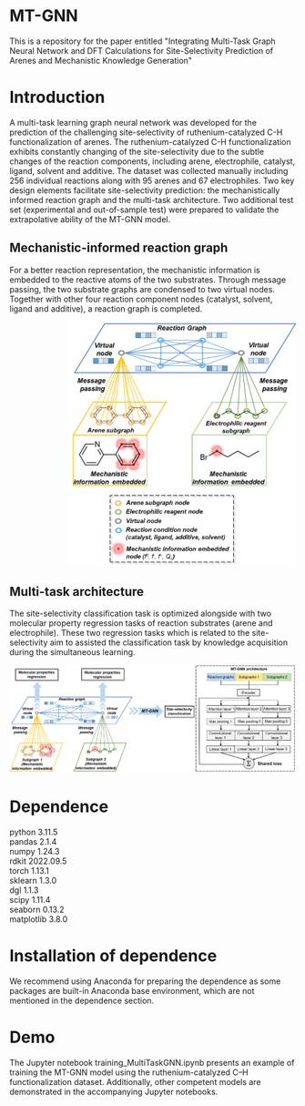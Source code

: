 # MT-GNN
This is a repository for the paper entitled "Integrating Multi-Task Graph Neural Network and DFT Calculations for Site-Selectivity Prediction of Arenes and Mechanistic Knowledge Generation"
# Introduction
A multi-task learning graph neural network was developed for the prediction of the challenging site-selectivity of ruthenium-catalyzed C-H functionalization of arenes. The ruthenium-catalyzed C-H functionalization exhibits constantly changing of the site-selectivity due to the subtle changes of the reaction components, including arene, electrophile, catalyst, ligand, solvent and additive. The dataset was collected manually including 256 individual reactions along with 95 arenes and 67 electrophiles. Two key design elements facilitate site-selectivity prediction: the mechanistically informed reaction graph and the multi-task architecture. Two additional test set (experimental and out-of-sample test) were prepared to validate the extrapolative ability of the MT-GNN model.
## Mechanistic-informed reaction graph
For a better reaction representation, the mechanistic information is embedded to the reactive atoms of the two substrates. Through message passing, the two substrate graphs are condensed to two virtual nodes. Together with other four reaction component nodes (catalyst, solvent, ligand and additive), a reaction graph is completed.

   <div style="text-align: right;">
        <img src="pictures/1.png" alt="image1" style="width:400px;"/>
   </div>

## Multi-task architecture
The site-selectivity classification task is optimized alongside with two molecular property regression tasks of reaction substrates (arene and electrophile). These two regression tasks which is related to the site-selectivity aim to assisted the classification task by knowledge acquisition during the simultaneous learning.

![image2](pictures/2.png)

# Dependence
python 3.11.5  
pandas 2.1.4  
numpy 1.24.3  
rdkit 2022.09.5  
torch 1.13.1  
sklearn 1.3.0  
dgl 1.1.3  
scipy 1.11.4  
seaborn 0.13.2  
matplotlib 3.8.0  
# Installation of dependence
We recommend using Anaconda for preparing the dependence as some packages are built-in Anaconda base environment, which are not mentioned in the dependence section. 
# Demo
The Jupyter notebook training_MultiTaskGNN.ipynb presents an example of training the MT-GNN model using the ruthenium-catalyzed C–H functionalization dataset. Additionally, other competent models are demonstrated in the accompanying Jupyter notebooks.
